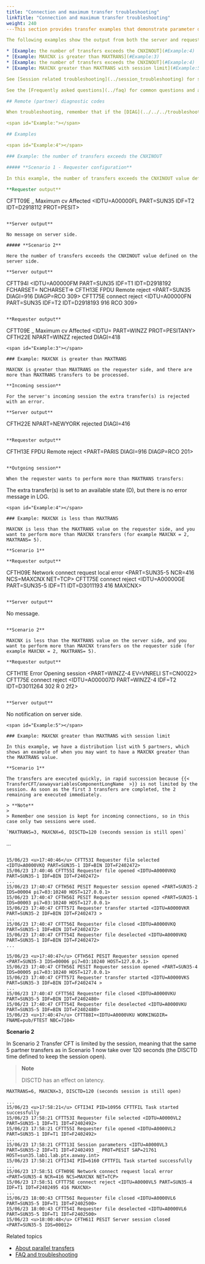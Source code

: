 ```yaml
---
title: "Connection and maximum transfer troubleshooting"
linkTitle: "Connection and maximum transfer troubleshooting"
weight: 240
---This section provides transfer examples that demonstrate parameter dependencies and typical log outputs, including errors, which you may encounter when using similar values. The goal is to understand the effect of parameter combinations, and be able to adapt settings to your particular needs.

The following examples show the output from both the server and requester sides.

* [Example: the number of transfers exceeds the CNXINOUT](#Example:4)
* [Example: MAXCNX is greater than MAXTRANS](#Example:3)
* [Example: the number of transfers exceeds the CNXINOUT](#Example:4)
* [Example: MAXCNX greater than MAXTRANS with session limit](#Example:5)

See [Session related troubleshooting](../session_troubleshooting) for session related output.

See the [Frequently asked questions](../faq) for common questions and answers on parameter usage, license keys, and so on.

## Remote (partner) diagnostic codes

When troubleshooting, remember that if the [DIAG](../../../troubleshoot_intro/about_error_codes/about_diagnostic_codes/diagi_diagnostic_codes) is greater than 500, it refers to a remote issue. To find the actual DIAG, subtract 500 from the displayed code. If the DIAG is 962, for example, the issue is a remote problem corresponding to DIAG 462 (no data sent on network).

<span id="Example:"></span>

## Examples

<span id="Example:4"></span>

### Example: the number of transfers exceeds the CNXINOUT

##### **Scenario 1 - Requester configuration**

In this example, the number of transfers exceeds the CNXINOUT value defined on the requester side.

**Requester output**

```
CFTT09E _ Maximum cv Affected <IDTU=A00000FL PART=SUN35 IDF=T2 IDT=D2918112 PROT=PESIT>
```

**Server output**

No message on server side.

##### **Scenario 2**

Here the number of transfers exceeds the CNXINOUT value defined on the server side.

**Server output**

```
CFTT94I <IDTU=A00000FM PART=SUN35 IDF=T1 IDT=D2918192 FCHARSET= NCHARSET=>
CFTH13E FPDU Remote reject <PART=SUN35 DIAGI=916 DIAGP=RCO 309>
CFTT75E connect reject <IDTU=A00000FN PART=SUN35 IDF=T2
IDT=D2918193 916 RCO 309>
```

**Requester output**

```
CFTT09E _ Maximum cv Affected <IDTU= PART=WINZZ PROT=PESITANY>
CFTH22E NPART=WINZZ rejected DIAGI=418
```
<span id="Example:3"></span>

### Example: MAXCNX is greater than MAXTRANS

MAXCNX is greater than MAXTRANS on the requester side, and there are more than MAXTRANS transfers to be processed.

**Incoming session**

For the server's incoming session the extra transfer(s) is rejected with an error.

**Server output**

```
CFTH22E NPART=NEWYORK rejected DIAGI=416
```

**Requester output**

```
CFTH13E FPDU Remote reject <PART=PARIS DIAGI=916 DIAGP=RCO 201>
```

**Outgoing session**

When the requester wants to perform more than MAXTRANS transfers:

```
The extra transfer(s) is set to an available state (D), but there is no error message in LOG.
```
<span id="Example:4"></span>

### Example: MAXCNX is less than MAXTRANS

MAXCNX is less than the MAXTRANS value on the requester side, and you want to perform more than MAXCNX transfers (for example MAXCNX = 2, MAXTRANS= 5).

**Scenario 1**

**Requester output**

```
CFTH09E Network connect request local error <PART=SUN35-5 NCR=416 NCS=MAXCNX NET=TCP>
CFTT75E connect reject <IDTU=A00000GE PART=SUN35-5 IDF=T1 IDT=D3011193 416 MAXCNX>
```

**Server output**

```
No message.
```

**Scenario 2**

MAXCNX is less than the MAXTRANS value on the server side, and you want to perform more than MAXCNX transfers on the requester side (for example MAXCNX = 2, MAXTRANS= 5).

**Requester output**

```
CFTH11E Error Opening session <PART=WINZZ-4 EV=VNRELI ST=CN0022>
CFTT75E connect reject <IDTU=A000007D PART=WINZZ-4 IDF=T2 IDT=D3011264 302 R 0 2f2>
```

**Server output**

```
No notification on server side.
```
<span id="Example:5"></span>

### Example: MAXCNX greater than MAXTRANS with session limit

In this example, we have a distribution list with 5 partners, which shows an example of when you may want to have a MAXCNX greater than the MAXTRANS value.

**Scenario 1**

The transfers are executed quickly, in rapid succession because {{< TransferCFT/axwayvariablesComponentLongName  >}} is not limited by the session. As soon as the first 3 transfers are completed, the 2 remaining are executed immediately.

> **Note**
>
> Remember one session is kept for incoming connections, so in this case only two sessions were used.

`MAXTRANS=3, MAXCNX=6, DISCTD=120 (seconds session is still open)`

```
...
```

15/06/23 <u>17:40:46</u> CFTT53I Requester file selected <IDTU=A0000VKQ PART=SUN35-1 IDF=BIN IDT=F2402472>
15/06/23 17:40:46 CFTT55I Requester file opened <IDTU=A0000VKQ PART=SUN35-1 IDF=BIN IDT=F2402472>
...
15/06/23 17:40:47 CFTH56I PESIT Requester session opened <PART=SUN35-2 IDS=00004 pi7=03:10240 HOST=127.0.0.1>
15/06/23 17:40:47 CFTH56I PESIT Requester session opened <PART=SUN35-1 IDS=00003 pi7=03:10240 HOST=127.0.0.1>
15/06/23 17:40:47 CFTT57I Requester transfer started <IDTU=A0000VKR PART=SUN35-2 IDF=BIN IDT=F2402473 >
...
15/06/23 17:40:47 CFTT56I Requester file closed <IDTU=A0000VKQ PART=SUN35-1 IDF=BIN IDT=F2402472>
15/06/23 17:40:47 CFTT54I Requester file deselected <IDTU=A0000VKQ PART=SUN35-1 IDF=BIN IDT=F2402472>
...
 
15/06/23 <u>17:40:47</u> CFTH56I PESIT Requester session opened <PART=SUN35-3 IDS=00006 pi7=03:10240 HOST=127.0.0.1>
15/06/23 17:40:47 CFTH56I PESIT Requester session opened <PART=SUN35-4 IDS=00005 pi7=03:10240 HOST=127.0.0.1>
15/06/23 17:40:47 CFTT57I Requester transfer started <IDTU=A0000VKS PART=SUN35-3 IDF=BIN IDT=F2402474 >
...
15/06/23 17:40:47 CFTT56I Requester file closed <IDTU=A0000VKU PART=SUN35-5 IDF=BIN IDT=F2402480>
15/06/23 17:40:47 CFTT54I Requester file deselected <IDTU=A0000VKU PART=SUN35-5 IDF=BIN IDT=F2402480>
15/06/23 <u>17:40:47</u> CFTT88I+<IDTU=A0000VKU WORKINGDIR= FNAME=pub/FTEST NBC=7104>
```

**Scenario 2**

In Scenario 2 Transfer CFT is limited by the session, meaning that the same 5 partner transfers as in Scenario 1 now take over 120 seconds (the DISCTD time defined to keep the session open).

> **Note**
>
> DISCTD has an effect on latency.

`MAXTRANS=6, MAXCNX=3, DISCTD=120 (seconds session is still open)`

```
...
15/06/23 <u>17:58:21</u> CFTI34I PID=10956 CFTTFIL Task started successfully
15/06/23 17:58:21 CFTT53I Requester file selected <IDTU=A0000VL2 PART=SUN35-1 IDF=T1 IDT=F2402492>
15/06/23 17:58:21 CFTT55I Requester file opened <IDTU=A0000VL2 PART=SUN35-1 IDF=T1 IDT=F2402492>
...
15/06/23 17:58:21 CFTT13I Session parameters <IDTU=A0000VL3 PART=SUN35-2 IDF=T1 IDT=F2402493 _ PROT=PESIT SAP=21761 HOST=sun35.lab1.lab.ptx.axway.int>
15/06/23 17:58:21 CFTI34I PID=6160 CFTTFIL Task started successfully
...
15/06/23 17:58:51 CFTH09E Network connect request local error <PART=SUN35-4 NCR=416 NCS=MAXCNX NET=TCP>
15/06/23 17:58:51 CFTT75E connect reject <IDTU=A0000VL5 PART=SUN35-4 IDF=T1 IDT=F2402495 416 MAXCNX>
...
15/06/23 18:00:43 CFTT56I Requester file closed <IDTU=A0000VL6 PART=SUN35-5 IDF=T1 IDT=F2402500>
15/06/23 18:00:43 CFTT54I Requester file deselected <IDTU=A0000VL6 PART=SUN35-5 IDF=T1 IDT=F2402500>
15/06/23 <u>18:00:48</u> CFTH61I PESIT Server session closed <PART=SUN35-5 IDS=00012>
```

Related topics

* [About parallel transfers](../)
* [FAQ and troubleshooting](../faq)
